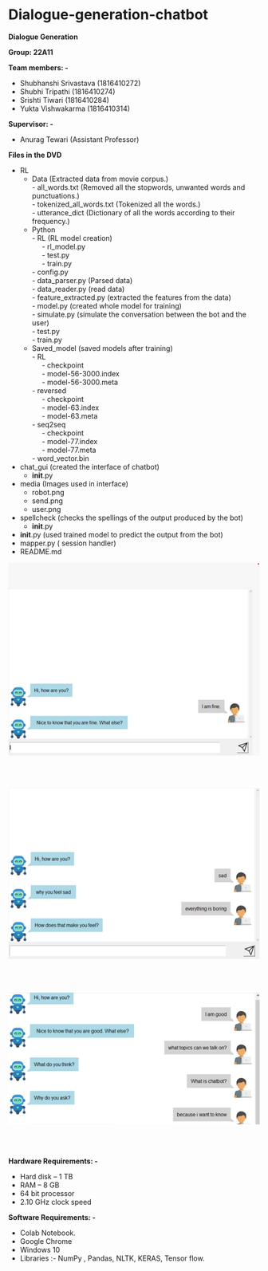 # Dialogue-generation-chatbot
**Dialogue Generation**

**Group: 22A11**

**Team members: -**

- Shubhanshi Srivastava (1816410272)
- Shubhi Tripathi (1816410274)
- Srishti Tiwari (1816410284)
- Yukta Vishwakarma (1816410314)

**Supervisor: -**

- Anurag Tewari (Assistant Professor)

**Files in the DVD**
 - RL
     - Data (Extracted data from movie corpus.) <br/>
           - all_words.txt (Removed all the stopwords, unwanted words and punctuations.)<br/> 
           - tokenized_all_words.txt (Tokenized all the words.) <br/>
           - utterance_dict (Dictionary of all the words according to their frequency.)
     - Python <br/>
           - RL (RL model creation)<br/> 
               &nbsp;&nbsp;&nbsp;&nbsp;&nbsp;- rl_model.py<br/>
               &nbsp;&nbsp;&nbsp;&nbsp;&nbsp;- test.py <br/>
               &nbsp;&nbsp;&nbsp;&nbsp;&nbsp;- train.py <br/>
           - config.py <br/> 
           - data_parser.py (Parsed data)<br/> 
           - data_reader.py (read data) <br/>
           - feature_extracted.py (extracted the features from the data)<br/>
           - model.py (created whole model for training)<br/> 
           - simulate.py (simulate the conversation between the bot and the user)<br/>
           - test.py <br/>
           - train.py <br/>
     - Saved_model (saved models after training)<br/>
           - RL <br/>
               &nbsp;&nbsp;&nbsp;&nbsp;&nbsp;- checkpoint <br/> 
               &nbsp;&nbsp;&nbsp;&nbsp;&nbsp;- model-56-3000.index <br/>
               &nbsp;&nbsp;&nbsp;&nbsp;&nbsp;- model-56-3000.meta <br/>
           - reversed <br/>
               &nbsp;&nbsp;&nbsp;&nbsp;&nbsp;- checkpoint <br/>
               &nbsp;&nbsp;&nbsp;&nbsp;&nbsp;- model-63.index <br/>
               &nbsp;&nbsp;&nbsp;&nbsp;&nbsp;- model-63.meta <br/>
           - seq2seq <br/>
               &nbsp;&nbsp;&nbsp;&nbsp;&nbsp;- checkpoint <br/>
               &nbsp;&nbsp;&nbsp;&nbsp;&nbsp;- model-77.index <br/>
               &nbsp;&nbsp;&nbsp;&nbsp;&nbsp;- model-77.meta <br/>
           - word_vector.bin
- chat_gui (created the interface of chatbot)
     - __init__.py
- media  (Images used in interface)
     - robot.png
     - send.png
     - user.png
- spellcheck (checks the spellings of the output produced by the bot)
     - __init__.py
- __init__.py (used trained model to predict the output from the bot)
- mapper.py ( session handler)
- README.md

![alt text](https://github.com/imyukta/Dialogue-generation-chatbot/blob/main/media/1.jpeg?raw=true)

<br/>
<br/>

![alt text](https://github.com/imyukta/Dialogue-generation-chatbot/blob/main/media/2.jpeg?raw=true)

<br/>
<br/>

![alt text](https://github.com/imyukta/Dialogue-generation-chatbot/blob/main/media/3.jpeg?raw=true)

<br/>
<br/>
 


**Hardware Requirements: -**

- Hard disk – 1 TB
- RAM – 8 GB
- 64 bit processor
- 2.10 GHz clock speed

**Software Requirements: -**

- Colab Notebook.
- Google Chrome
- Windows 10
- Libraries :- NumPy , Pandas, NLTK, KERAS, Tensor flow.
